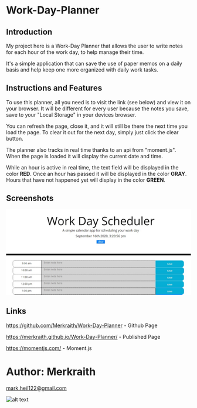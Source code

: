 # Work-Day-Planner


## Introduction

My project here is a Work-Day Planner that allows the user to write notes for each hour of the work day, to help manage their time.

It's a simple application that can save the use of paper memos on a daily basis and help keep one more organized with daily work tasks.

## Instructions and Features

To use this planner, all you need is to visit the link (see below) and view it on your browser.  It will be different for every user because the notes you save, save to your "Local Storage" in your devices browser.  

You can refresh the page, close it, and it will still be there the next time you load the page.   To clear it out for the next day, simply just click the clear button.

The planner also tracks in real time thanks to an api from "moment.js".  When the page is loaded it will display the current date and time.  

While an hour is active in real time, the text field will be displayed in the color **RED**. Once an hour has passed it will be displayed in the color **GRAY**.  Hours that have not happened yet will display in the color **GREEN**.

## Screenshots

![workdayplanner](/workdayplanner.jpg)

## Links

https://github.com/Merkraith/Work-Day-Planner - Github Page

https://merkraith.github.io/Work-Day-Planner/ - Published Page

https://momentjs.com/ - Moment.js


# Author: Merkraith

mark.heil122@gmail.com

![alt text](https://github.com/Merkraith.png)



